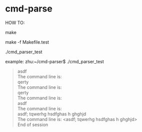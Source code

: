 # cmd-parse

HOW TO:


make


make -f Makefile.test


./cmd_parser_test


example:
zhu:~/cmd-parser$ ./cmd_parser_test  
> asdf  
The command line is: <asdf>  
> qerty  
The command line is: <qerty>  
> qerty  
The command line is: <qerty>  
> asdf   
The command line is: <asdf>  
> asdf; tqwerhg hsdfghas h ghghjd  
The command line is: <asdf; tqwerhg hsdfghas h ghghjd>  
> End of session  

